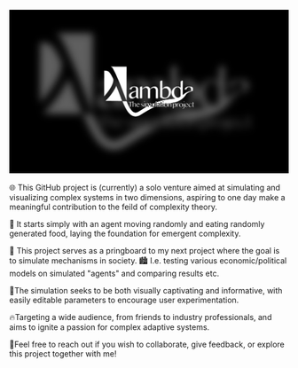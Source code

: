 ![Example Image](logo/lambdasimWallpaper-min.png)

🌐 This GitHub project is (currently) a solo venture aimed at simulating and visualizing complex systems in two dimensions, 
aspiring to one day make a meaningful contribution to the feild of complexity theory.  

🌱 It starts simply with an agent moving randomly and eating randomly generated food, laying the foundation for emergent complexity.

👥 This project serves as a pringboard to my next project where the goal is to simulate mechanisms in society. 
🏙️ I.e. testing various economic/political models on simulated "agents" and comparing results etc.

🎨The simulation seeks to be both visually captivating and informative, 
with easily editable parameters to encourage user experimentation. 

🔥Targeting a wide audience, from friends to industry professionals, 
and aims to ignite a passion for complex adaptive systems.

🤝Feel free to reach out if you wish to collaborate, give feedback, or explore this project together with me! 
